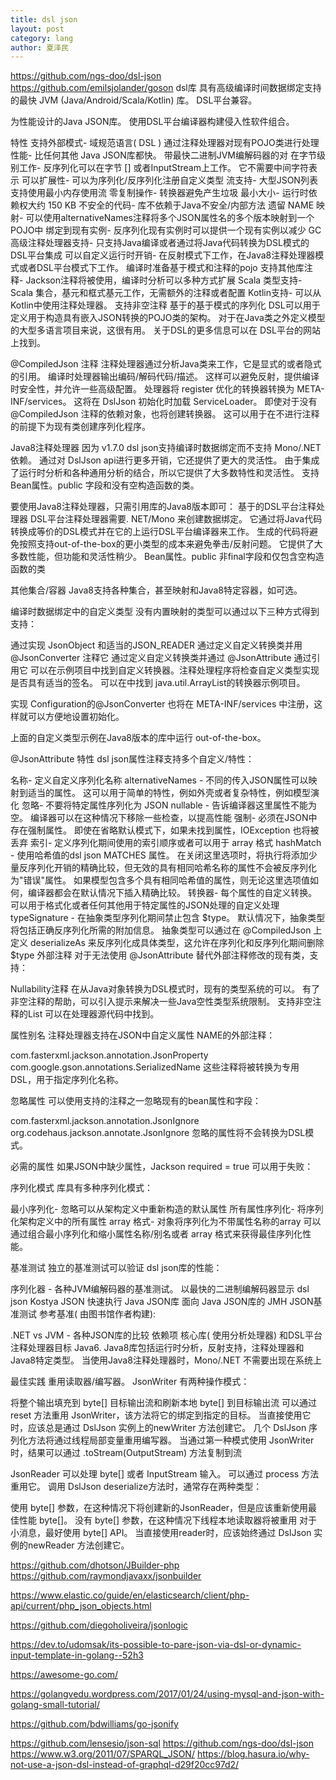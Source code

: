 ```yaml
---
title: dsl json
layout: post
category: lang
author: 夏泽民
---
```

https://github.com/ngs-doo/dsl-json
https://github.com/emilsjolander/goson
dsl库
具有高级编译时间数据绑定支持的最快 JVM (Java/Android/Scala/Kotlin) 库。 DSL平台兼容。

为性能设计的Java JSON库。 使用DSL平台编译器构建侵入性软件组合。
<!-- more -->
特性
支持外部模式- 域规范语言( DSL )
通过注释处理器对现有POJO类进行处理
性能- 比任何其他 Java JSON库都快。 带最快二进制JVM编解码器的对
在字节级别工作- 反序列化可以在字节 [] 或者InputStream上工作。 它不需要中间字符表示
可以扩展性- 可以为序列化/反序列化注册自定义类型
流支持- 大型JSON列表支持使用最小内存使用流
零复制操作- 转换器避免产生垃圾
最小大小- 运行时依赖权大约 150 KB
不安全的代码- 库不依赖于Java不安全/内部方法
遗留 NAME 映射- 可以使用alternativeNames注释将多个JSON属性名的多个版本映射到一个POJO中
绑定到现有实例- 反序列化现有实例时可以提供一个现有实例以减少 GC
高级注释处理器支持- 只支持Java编译或者通过将Java代码转换为DSL模式的DSL平台集成
可以自定义运行时开销- 在反射模式下工作，在Java8注释处理器模式或者DSL平台模式下工作。 编译时准备基于模式和注释的pojo
支持其他库注释- Jackson注释将被使用，编译时分析可以多种方式扩展
Scala 类型支持- Scala 集合，基元和框式基元工作，无需额外的注释或者配置
Kotlin支持- 可以从Kotlin中使用注释处理器。 支持非空注释
基于的基于模式的序列化
DSL可以用于定义用于构造具有嵌入JSON转换的POJO类的架构。 对于在Java类之外定义模型的大型多语言项目来说，这很有用。 关于DSL的更多信息可以在 DSL平台的网站上找到。

@CompiledJson 注释
注释处理器通过分析Java类来工作，它是显式的或者隐式的引用。 编译时处理器输出编码/解码代码/描述。 这样可以避免反射，提供编译时安全性，并允许一些高级配置。 处理器将 register 优化的转换器转换为 META-INF/services。 这将在 DslJson 初始化时加载 ServiceLoader。 即使对于没有 @CompiledJson 注释的依赖对象，也将创建转换器。 这可以用于在不进行注释的前提下为现有类创建序列化程序。

Java8注释处理器
因为 v1.7.0 dsl json支持编译时数据绑定而不支持 Mono/.NET 依赖。 通过对 DslJson api进行更多开销，它还提供了更大的灵活性。 由于集成了运行时分析和各种通用分析的结合，所以它提供了大多数特性和灵活性。 支持Bean属性。public 字段和没有空构造函数的类。

要使用Java8注释处理器，只需引用库的Java8版本即可：
基于的DSL平台注释处理器
DSL平台注释处理器需要. NET/Mono 来创建数据绑定。 它通过将Java代码转换成等价的DSL模式并在它的上运行DSL平台编译器来工作。 生成的代码将避免按照支持out-of-the-box的更小类型的成本来避免拳击/反射问题。 它提供了大多数性能，但功能和灵活性稍少。 Bean属性。public 非final字段和仅包含空构造函数的类

其他集合/容器
Java8支持各种集合，甚至映射和Java8特定容器，如可选。

编译时数据绑定中的自定义类型
没有内置映射的类型可以通过以下三种方式得到支持：

通过实现 JsonObject 和适当的JSON_READER
通过定义自定义转换类并用 @JsonConverter 注释它
通过定义自定义转换类并通过 @JsonAttribute 通过引用它
可以在示例项目中找到自定义转换器。注释处理程序将检查自定义类型实现是否具有适当的签名。 可以在中找到 java.util.ArrayList的转换器示例项目。

实现 Configuration的@JsonConverter 也将在 META-INF/services 中注册，这样就可以方便地设置初始化。

上面的自定义类型示例在Java8版本的库中运行 out-of-the-box。

@JsonAttribute 特性
dsl json属性注释支持多个自定义/特性：

名称- 定义自定义序列化名称
alternativeNames - 不同的传入JSON属性可以映射到适当的属性。 这可以用于简单的特性，例如外壳或者复杂特性，例如模型演化
忽略- 不要将特定属性序列化为 JSON
nullable - 告诉编译器这里属性不能为空。 编译器可以在这种情况下移除一些检查，以提高性能
强制- 必须在JSON中存在强制属性。 即使在省略默认模式下，如果未找到属性，IOException 也将被丢弃
索引- 定义序列化期间使用的索引顺序或者可以用于 array 格式
hashMatch - 使用哈希值的dsl json MATCHES 属性。 在关闭这里选项时，将执行将添加少量反序列化开销的精确比较，但无效的具有相同哈希名称的属性不会被反序列化为"错误"属性。 如果模型包含多个具有相同哈希值的属性，则无论这里选项值如何，编译器都会在默认情况下插入精确比较。
转换器- 每个属性的自定义转换。 可以用于格式化或者任何其他用于特定属性的JSON处理的自定义处理
typeSignature - 在抽象类型序列化期间禁止包含 $type。 默认情况下，抽象类型将包括正确反序列化所需的附加信息。 抽象类型可以通过在 @CompiledJson 上定义 deserializeAs 来反序列化成具体类型，这允许在序列化和反序列化期间删除 $type
外部注释
对于无法使用 @JsonAttribute 替代外部注释修改的现有类，支持：

Nullability注释
在从Java对象转换为DSL模式时，现有的类型系统的可以。 有了非空注释的帮助，可以引入提示来解决一些Java空性类型系统限制。 支持非空注释的List 可以在处理器源代码中找到。

属性别名
注释处理器支持在JSON中自定义属性 NAME的外部注释：

com.fasterxml.jackson.annotation.JsonProperty
com.google.gson.annotations.SerializedName
这些注释将被转换为专用 DSL，用于指定序列化名称。

忽略属性
可以使用支持的注释之一忽略现有的bean属性和字段：

com.fasterxml.jackson.annotation.JsonIgnore
org.codehaus.jackson.annotate.JsonIgnore
忽略的属性将不会转换为DSL模式。

必需的属性
如果JSON中缺少属性，Jackson required = true 可以用于失败：

序列化模式
库具有多种序列化模式：

最小序列化- 忽略可以从架构定义中重新构造的默认属性
所有属性序列化- 将序列化架构定义中的所有属性
array 格式- 对象将序列化为不带属性名称的array
可以通过组合最小序列化和缩小属性名称/别名或者 array 格式来获得最佳序列化性能。

基准测试
独立的基准测试可以验证 dsl json库的性能：

序列化器 - 各种JVM编解码器的基准测试。 以最快的二进制编解码器显示 dsl json
Kostya JSON 快速执行 Java JSON库
面向 Java JSON库的 JMH JSON基准测试
参考基准( 由图书馆作者构建):

.NET vs JVM - 各种JSON库的比较
依赖项
核心库( 使用分析处理器) 和DSL平台注释处理器目标 Java6. Java8库包括运行时分析，反射支持，注释处理器和Java8特定类型。 当使用Java8注释处理器时，Mono/.NET 不需要出现在系统上

最佳实践
重用读取器/编写器。
JsonWriter 有两种操作模式：

将整个输出填充到 byte[]
目标输出流和刷新本地 byte[] 到目标输出流
可以通过 reset 方法重用 JsonWriter，该方法将它的绑定到指定的目标。 当直接使用它时，应该总是通过 DslJson 实例上的newWriter 方法创建它。 几个 DslJson 序列化方法将通过线程局部变量重用编写器。 当通过第一种模式使用 JsonWriter 时，结果可以通过 .toStream(OutputStream) 方法复制到流

JsonReader 可以处理 byte[] 或者 InputStream 输入。 可以通过 process 方法重用它。 调用 DslJson deserialize方法时，通常存在两种类型：

使用 byte[] 参数，在这种情况下将创建新的JsonReader，但是应该重新使用最佳性能 byte[]。
没有 byte[] 参数，在这种情况下线程本地读取器将被重用
对于小消息，最好使用 byte[] API。 当直接使用reader时，应该始终通过 DslJson 实例的newReader 方法创建它。

https://github.com/dhotson/JBuilder-php
https://github.com/raymondjavaxx/jsonbuilder

https://www.elastic.co/guide/en/elasticsearch/client/php-api/current/php_json_objects.html

https://github.com/diegoholiveira/jsonlogic

https://dev.to/udomsak/its-possible-to-pare-json-via-dsl-or-dynamic-input-template-in-golang--52h3

https://awesome-go.com/

https://golangvedu.wordpress.com/2017/01/24/using-mysql-and-json-with-golang-small-tutorial/

https://github.com/bdwilliams/go-jsonify

https://github.com/lensesio/json-sql
https://github.com/ngs-doo/dsl-json
https://www.w3.org/2011/07/SPARQL_JSON/
https://blog.hasura.io/why-not-use-a-json-dsl-instead-of-graphql-d29f20cc97d2/